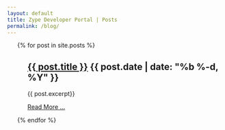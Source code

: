 ```yaml
---
layout: default
title: Zype Developer Portal | Posts
permalink: /blog/
---
```

<ul>
  {% for post in site.posts %}
    <ol class='blog-posts'>
      <h2>
        <a href="{{ post.url }}">{{ post.title }}</a>
        <span class='date'>
          {{ post.date | date: "%b %-d, %Y" }}
        </span>
      </h2>
      <p>
        {{ post.excerpt}}
      </p>
        <a href="{{ post.url }}"> Read More &hellip;</a>
      </p>
    </ol>
  {% endfor %}
</ul>
